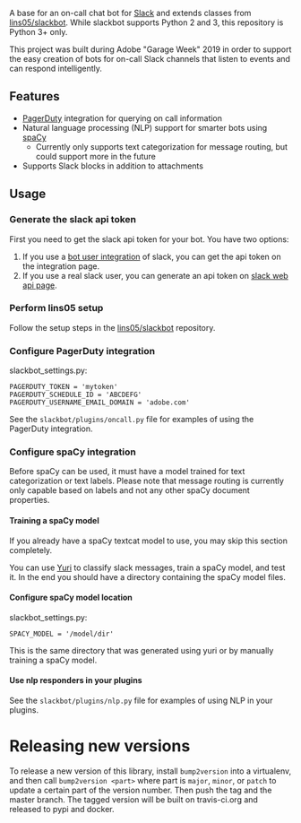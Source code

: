 A base for an on-call chat bot for [Slack](https://slack.com) and extends classes from
[lins05/slackbot](https://github.com/lins05/slackbot). While slackbot supports Python 2 and 3,
this repository is Python 3+ only.

This project was built during Adobe "Garage Week" 2019 in order to support the easy creation of
bots for on-call Slack channels that listen to events and can respond intelligently.

## Features

* [PagerDuty](https://www.pagerduty.com/) integration for querying on call information
* Natural language processing (NLP) support for smarter bots using [spaCy](https://spacy.io)
  * Currently only supports text categorization for message routing, but could support more in the future
* Supports Slack blocks in addition to attachments

## Usage

### Generate the slack api token

First you need to get the slack api token for your bot. You have two options:

1. If you use a [bot user integration](https://api.slack.com/bot-users) of slack, you can get the api token on the integration page.
2. If you use a real slack user, you can generate an api token on [slack web api page](https://api.slack.com/web).

### Perform lins05 setup

Follow the setup steps in the [lins05/slackbot](https://github.com/lins05/slackbot) repository.

### Configure PagerDuty integration

slackbot_settings.py:

```
PAGERDUTY_TOKEN = 'mytoken'
PAGERDUTY_SCHEDULE_ID = 'ABCDEFG'
PAGERDUTY_USERNAME_EMAIL_DOMAIN = 'adobe.com'
```

See the `slackbot/plugins/oncall.py` file for examples of using the PagerDuty integration.

### Configure spaCy integration

Before spaCy can be used, it must have a model trained for text categorization or text labels.
Please note that message routing is currently only capable based on labels and not any other
spaCy document properties.

#### Training a spaCy model

If you already have a spaCy textcat model to use, you may skip this section completely.

You can use [Yuri](https://github.com/bluesliverx/yuri) to classify slack messages,
train a spaCy model, and test it. In the end you should have a directory containing
the spaCy model files.

#### Configure spaCy model location

slackbot_settings.py:

```
SPACY_MODEL = '/model/dir'
```

This is the same directory that was generated using yuri or by manually training a spaCy model.

#### Use nlp responders in your plugins

See the `slackbot/plugins/nlp.py` file for examples of using NLP in your plugins.


# Releasing new versions

To release a new version of this library, install `bump2version` into a virtualenv, and then
call `bump2version <part>` where part is `major`, `minor`, or `patch` to update a certain part
of the version number. Then push the tag and the master branch. The tagged version will be
built on travis-ci.org and released to pypi and docker.

